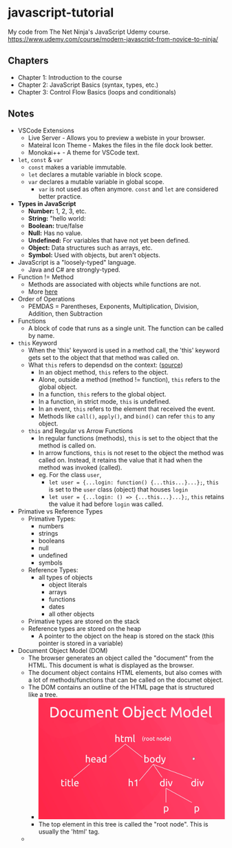 # javascript-tutorial
My code from The Net Ninja's JavaScript Udemy course. https://www.udemy.com/course/modern-javascript-from-novice-to-ninja/

## Chapters

- Chapter 1: Introduction to the course
- Chapter 2: JavaScript Basics (syntax, types, etc.)
- Chapter 3: Control Flow Basics (loops and conditionals)

## Notes

- VSCode Extensions
	- Live Server - Allows you to preview a webiste in your browser.
	- Mateiral Icon Theme - Makes the files in the file dock look better.
	- Monokai++ - A theme for VSCode text.
- `let`, `const` & `var`
    - `const` makes a variable immutable.
    - `let` declares a mutable variable in block scope.
    - `var` declares a mutable variable in global scope.
        - `var` is not used as often anymore. `const` and `let` are considered better practice.
- **Types in JavaScript**
    - **Number:** 1, 2, 3, etc.
    - **String:** "hello world:
    - **Boolean:** true/false
    - **Null:** Has no value.
    - **Undefined:** For variables that have not yet been defined.
    - **Object:** Data structures such as arrays, etc.
    - **Symbol:** Used with objects, but aren't objects.
- JavaScript is a "loosely-typed" language.
    - Java and C# are strongly-typed.
- Function != Method
    - Methods are associated with objects while functions are not.
    - More [here](https://stackoverflow.com/questions/155609/whats-the-difference-between-a-method-and-a-function) 
- Order of Operations
    - PEMDAS = Parentheses, Exponents, Multiplication, Division, Addition, then Subtraction
- Functions
    - A block of code that runs as a single unit. The function can be called by name.
- `this` Keyword
    - When the 'this' keyword is used in a method call, the 'this' keyword gets set to the object that that method was called on.
    - What `this` refers to dependsd on the context: ([source](https://www.w3schools.com/js/js_this.asp#:~:text=The%20JavaScript%20this%20keyword%20refers%20to%20the%20object,a%20function%2C%20this%20refers%20to%20the%20global%20object.))
        - In an object method, `this` refers to the object.
        - Alone, outside a method (method != function), `this` refers to the global object.
        - In a function, `this` refers to the global object.
        - In a function, in strict mode, `this` is undefined.
        - In an event, `this` refers to the element that received the event.
        - Methods like `call()`, `apply()`, and `bind()` can refer `this` to any object.
    - `this` and Regular vs Arrow Functions
        - In regular functions (methods), `this` is set to the object that the method is called on.
        - In arrow functions, `this` is not reset to the object the method was called on. Instead, it retains the value that it had when the method was invoked (called).
        - eg. For the class `user`,
            - `let user = {...login: function() {...this...}...};`, `this` is set to the `user` class (object) that houses `login`
            - `let user = {...login: () => {...this...}...};`, `this` retains the value it had before `login` was called.
- Primative vs Reference Types
    - Primative Types:
        - numbers
        - strings
        - booleans
        - null
        - undefined
        - symbols
    - Reference Types:
        - all types of objects
            - object literals
            - arrays
            - functions
            - dates
            - all other objects
    - Primative types are stored on the stack
    - Reference types are stored on the heap
        - A pointer to the object on the heap is stored on the stack (this pointer is stored in a variable)
- Document Object Model (DOM)
    - The browser generates an object called the "document" from the HTML. This document is what is displayed as the browser.
    - The document object contains HTML elements, but also comes with a lot of methods/functions that can be called on the documet object.
    - The DOM contains an outline of the HTML page that is structured like a tree.
        - ![DOM Hierarchy](chapter_6\DOM_hierarchy_diagram.png)
        - The top element in this tree is called the "root node". This is usually the 'html' tag.
    - 